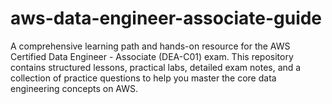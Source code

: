 # aws-data-engineer-associate-guide
A comprehensive learning path and hands-on resource for the AWS Certified Data Engineer - Associate (DEA-C01) exam. This repository contains structured lessons, practical labs, detailed exam notes, and a collection of practice questions to help you master the core data engineering concepts on AWS.
